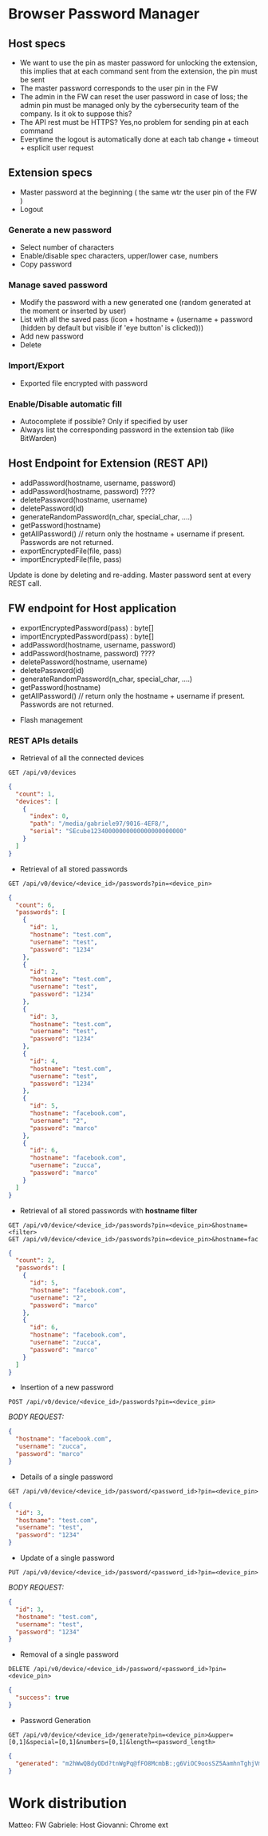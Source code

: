 # Browser Password Manager

## Host specs
- We want to use the pin as master password for unlocking the extension, this implies that at each command sent from the extension, the pin must be sent
- The master password corresponds to the user pin in the FW
- The admin in the FW can reset the user password in case of loss; the admin pin must be managed only by the cybersecurity team of the company. Is it ok to suppose this?
- The API rest must be HTTPS? Yes,no problem for sending pin at each command
- Everytime the logout is automatically done at each tab change + timeout + esplicit user request

## Extension specs 
- Master password at the beginning ( the same wtr the user pin of the FW )
- Logout

### Generate a new password
- Select number of characters
- Enable/disable spec characters, upper/lower case, numbers
- Copy password

### Manage saved password
- Modify the password with a new generated one (random generated at the moment or inserted by user)
- List with all the saved pass (icon + hostname + (username + password (hidden by default but visible if 'eye button' is clicked)))
- Add new password
- Delete

### Import/Export
- Exported file encrypted with password

### Enable/Disable automatic fill
- Autocomplete if possible? Only if specified by user
- Always list the corresponding password in the extension tab (like BitWarden)


## Host Endpoint for Extension (REST API)
- addPassword(hostname, username, password)
- addPassword(hostname, password) ????
- deletePassword(hostname, username)
- deletePassword(id)
- generateRandomPassword(n_char, special_char, ....)
- getPassword(hostname)
- getAllPassword() // return only the hostname + username if present. Passwords are not returned.
- exportEncryptedFile(file, pass)
- importEncryptedFile(file, pass)

Update is done by deleting and re-adding. Master password sent at every REST call.

## FW endpoint for Host application
- exportEncryptedPassword(pass) : byte[]
- importEncryptedPassword(pass) : byte[]
- addPassword(hostname, username, password)
- addPassword(hostname, password) ????
- deletePassword(hostname, username)
- deletePassword(id)
- generateRandomPassword(n_char, special_char, ....)
- getPassword(hostname)
- getAllPassword() // return only the hostname + username if present. Passwords are not returned.

+ Flash management

### REST APIs details

- Retrieval of all the connected devices
```
GET /api/v0/devices
```
```json
{
  "count": 1,
  "devices": [
    {
      "index": 0,
      "path": "/media/gabriele97/9016-4EF8/",
      "serial": "SEcube12340000000000000000000000"
    }
  ]
}
```

- Retrieval of all stored passwords
```
GET /api/v0/device/<device_id>/passwords?pin=<device_pin>
```
```json
{
  "count": 6,
  "passwords": [
    {
      "id": 1,
      "hostname": "test.com",
      "username": "test",
      "password": "1234"
    },
    {
      "id": 2,
      "hostname": "test.com",
      "username": "test",
      "password": "1234"
    },
    {
      "id": 3,
      "hostname": "test.com",
      "username": "test",
      "password": "1234"
    },
    {
      "id": 4,
      "hostname": "test.com",
      "username": "test",
      "password": "1234"
    },
    {
      "id": 5,
      "hostname": "facebook.com",
      "username": "2",
      "password": "marco"
    },
    {
      "id": 6,
      "hostname": "facebook.com",
      "username": "zucca",
      "password": "marco"
    }
  ]
}
```

- Retrieval of all stored passwords with **hostname filter**
```
GET /api/v0/device/<device_id>/passwords?pin=<device_pin>&hostname=<filter>
GET /api/v0/device/<device_id>/passwords?pin=<device_pin>&hostname=fac
```
```json
{
  "count": 2,
  "passwords": [
    {
      "id": 5,
      "hostname": "facebook.com",
      "username": "2",
      "password": "marco"
    },
    {
      "id": 6,
      "hostname": "facebook.com",
      "username": "zucca",
      "password": "marco"
    }
  ]
}
```

- Insertion of a new password
```
POST /api/v0/device/<device_id>/passwords?pin=<device_pin>
```

*BODY REQUEST:*
```json
{
  "hostname": "facebook.com",
  "username": "zucca",
  "password": "marco"
}
```

- Details of a single password 
```
GET /api/v0/device/<device_id>/password/<password_id>?pin=<device_pin>
```

```json
{
  "id": 3,
  "hostname": "test.com",
  "username": "test",
  "password": "1234"
}
```

- Update of a single password 
```
PUT /api/v0/device/<device_id>/password/<password_id>?pin=<device_pin>
```

*BODY REQUEST:*
```json
{
  "id": 3,
  "hostname": "test.com",
  "username": "test",
  "password": "1234"
}
```

- Removal of a single password 
```
DELETE /api/v0/device/<device_id>/password/<password_id>?pin=<device_pin>
```

```json
{
  "success": true
}
```

- Password Generation

```
GET /api/v0/device/<device_id>/generate?pin=<device_pin>&upper=[0,1]&special=[0,1]&numbers=[0,1]&length=<password_length>
```

```json
{
  "generated": "m2hWwQBdyODd?tnWgPq@fFO8McmbB:;g6ViOC9oosSZ5AamhnTghjVmd$aBRnvOx"
}
```


# Work distribution
Matteo: FW
Gabriele: Host
Giovanni: Chrome ext

